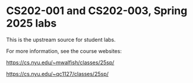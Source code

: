 # CS202-001 and CS202-003, Spring 2025 labs

This is the upstream source for student labs.

For more information, see the course websites:

https://cs.nyu.edu/~mwalfish/classes/25sp/

https://cs.nyu.edu/~qc1127/classes/25sp/
